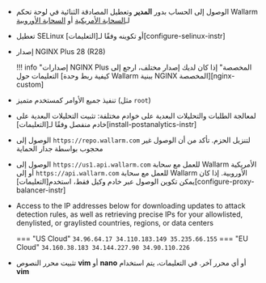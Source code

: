 * الوصول إلى الحساب بدور **المدير** وتعطيل المصادقة الثنائية في لوحة تحكم Wallarm لـ[السحابة الأمريكية](https://us1.my.wallarm.com/) أو [السحابة الأوروبية](https://my.wallarm.com/)
* تعطيل SELinux أو تكوينه وفقًا لـ[التعليمات][configure-selinux-instr]
* إصدار NGINX Plus 28 (R28)

    !!! info "إصدارات NGINX Plus المخصصة"
        إذا كان لديك إصدار مختلف، ارجع إلى التعليمات حول [كيفية ربط وحدة Wallarm ببنية NGINX المخصصة][nginx-custom]
* تنفيذ جميع الأوامر كمستخدم متميز (مثل `root`)
* لمعالجة الطلبات والتحليلات البعدية على خوادم مختلفة: تثبيت التحليلات البعدية على خادم منفصل وفقًا لـ[التعليمات][install-postanalytics-instr]
* الوصول إلى `https://repo.wallarm.com` لتنزيل الحزم. تأكد من أن الوصول غير محجوب بواسطة جدار الحماية
* الوصول إلى `https://us1.api.wallarm.com` للعمل مع سحابة Wallarm الأمريكية أو إلى `https://api.wallarm.com` للعمل مع سحابة Wallarm الأوروبية. إذا كان يمكن تكوين الوصول عبر خادم وكيل فقط، استخدم[التعليمات][configure-proxy-balancer-instr]
* Access to the IP addresses below for downloading updates to attack detection rules, as well as retrieving precise IPs for your allowlisted, denylisted, or graylisted countries, regions, or data centers

    === "US Cloud"
        ```
        34.96.64.17
        34.110.183.149
        35.235.66.155
        ```
    === "EU Cloud"
        ```
        34.160.38.183
        34.144.227.90
        34.90.110.226
        ```
* تثبيت محرر النصوص **vim** أو **nano** أو أي محرر آخر. في التعليمات، يتم استخدام **vim**